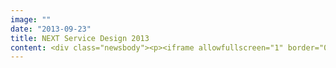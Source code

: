 ```yaml
---
image: ""
date: "2013-09-23"
title: NEXT Service Design 2013
content: <div class="newsbody"><p><iframe allowfullscreen="1" border="0" frameborder="0" height="387" mozallowfullscreen="1" scrolling="no" src="http&#58;//video.nextconf.eu/v.ihtml?source=share&amp;photo%5fid=8702846" webkitallowfullscreen="1" width="688"></iframe></p><p>“Jedes Produkt ist ein Service”, erklärte Nils Wollny, Strategiegeschäftsführer von SinnerSchrader, in der vergangenen Woche auf der Konferenz <a href="http&#58;//nextberlin.eu/">NEXT Service Design</a> in Berlin. Service Design, verstanden als Prozess der Entwicklung und Gestaltung von Dienstleistungen, wird das klassische Produktdesign massiv beeinflussen. Dieser Langzeittrend weg vom Produkt und hin zum Service mache Service Design zum strategischen Imperativ für Unternehmen.</p><p>Als Markenstratege sieht Nils Wollny drei Konsequenzen dieser Entwicklung&#58; Statt der traditionellen Positionierung einer Marke stehe ihre Rolle im Leben der Menschen im Zentrum der Markenentwicklung. An die Stelle isolierter Lösungen träten ganzheitliche Systeme. Und im Entwicklungsprozess werde Powerpoint durch Prototypen abgelöst. All dies sei nicht zuletzt eine Auswirkung der digitalen Revolution. Der Innovationsprozess hat sich dadurch dramatisch verändert&#58; Aus Produktinnovation wird Serviceinnovation.</p><p><img alt="9770957882_ce2e965c83_z" class="size-full wp-image-3254" height="428" src="http&#58;//www.sinnerschrader.com/wp-content/uploads/2013/09/9770957882_ce2e965c83_z.jpg" width="640"/><br/>Dean Crutchfield, Markenberater</p><p>Die Folgen für Unternehmen sind nach Ansicht des US-amerikanischen Markenberaters <a href="http&#58;//nextberlin.eu/person/dean-crutchfield/">Dean Crutchfield</a> nicht weniger dramatisch. Firmen müssten ihre Denkweise komplett umstellen, um sich auf diesen Paradigmenwechsel einzustellen. In seiner <a href="http&#58;//nextberlin.eu/2013/09/the-business-of-service-innovations-3/">Keynote zur Eröffnung der NEXT Service Design</a> zitierte er einen namentlich nicht genannten CEO mit dem schon klassischen Satz&#58; “There are three ways to lose money&#58; gambling, divorce and innovation.” Die Innovationsangst der Entscheider liege darin begründet, dass heute jeder Teil ihres Geschäfts Veränderungen unterworfen sei. Das gelte für die Strategie genauso wie für Systeme und Personal.</p><p>Besonders hoch ist der Leidensdruck in der Finanzbranche, deren Produkte durch das Internet komplett vergleichbar und damit austauschbar geworden sind. Services mit Nutzwert gewinnen hier stark an Bedeutung als Differenzierungsfaktor. Brian Gillespie und Lee Moreau von der US-Agentur Continuum haben im Auftrag der spanischen Großbank BBVA einen Weg gesucht, verloren gegangenes Kundenvertrauen durch individuell anpassbare Interaktionskanäle zurückzugewinnen. Dabei haben Moreau und Gillespie für die BBVA durch die Analyse von Kundendaten Personae entwickelt, die durch ihr differenziertes Verhalten zu den einzelnen Angeboten der Bank entscheidende Aufschlüsse lieferten. Auf dieser Grundlage entwickelten sie sehr <a href="http&#58;//nextberlin.eu/2013/09/designing-the-bank-of-the-future/">individuelle Banking-Möglichkeiten</a> für jeden Kunden und liefern damit einen Ausblick in das Banking der nahen Zukunft.</p><p>Einen völlig anderen Ansatz wählte der finnische Finanzdienstleister OP-Pohjola bei der Entwicklung der <a href="http&#58;//nextberlin.eu/2013/09/kristian-luoma-designing-the-mobile-wallet/">digitalen Geldbörse Pivo</a>. Die Projektverantwortlichen entschieden sich für eine offene Plattform, die auch Wettbewerbern offen steht, und eine vom Stammgeschäft getrennte Marke. Bei der Entwicklung kombinierten sie Methoden des Service Design mit den Prinzipien eines Lean Start-ups. Das Ergebnis ist eine einfache, leicht zu navigierende App, die den Konsumenten bei der Kontrolle seines Ausgabenverhaltens unterstützt.</p><p><a href="http&#58;//www.sinnerschrader.com/wp-content/uploads/2013/09/9772779006_e88b9e63f6_z.jpg"><img alt="9772779006_e88b9e63f6_z" class="alignnone size-large wp-image-3259" height="338" src="http&#58;//www.sinnerschrader.com/wp-content/uploads/2013/09/9772779006_e88b9e63f6_z.jpg" width="640"/></a></p><p>Anders als Finanzdienstleistungen haben Produkte und Services im Bereich Mobilität und Reise stets eine starke physische Komponente. Service Design hat hier vor allem mit dem Zusammenspiel von digitalen Interfaces und analoger Hardware zu tun. <a href="http&#58;//nextberlin.eu/2013/09/making-the-bmw-wall-box-beautiful/">Die Berliner Agentur IXDS hat zusammen mit BMW die neue häusliche Ladestation</a> für die Elektroautos des bayerischen Autokonzerns von Grund auf neu entwickelt. Die Ladestation kommt im vierten Quartal auf den Markt.</p><p>Der Fokus bei der Entwicklung lag auf dem Nutzererlebnis des gesamten Ladevorgangs, der bei Elektroautos sehr viel häufiger vorkommt als bei herkömmlichen Fahrzeugen und zugleich noch sehr viel weniger ausgereift ist. Da er außerdem auch länger dauert als ein Tankvorgang, stattete BMW die Box mit Lichtsignalen aus, um maximale Transparenz über den jeweiligen Ladezustand zu schaffen.</p><p>Das französische Start-up BlaBlaCar macht sich die Tatsache zunutze, dass allein in Frankreich jedes Jahr eine Milliarde leere Pkw-Sitze zwischen den Städten unterwegs sind. <a href="http&#58;//nextberlin.eu/2013/09/blablacar-designing-for-trust-between-strangers/">BlaBlaCar überträgt das Prinzip der Mitfahrzentrale ins digitale Zeitalter</a>. Die größte Herausforderung dabei war, über die Web-Plattform das nötige Vertrauen zwischen Fahrern und Mitfahrern aufzubauen, die sich im Normalfall nicht kennen. Um dies zu schaffen, sorgte BlaBlaCar neben Nutzerprofilen und Bewertungen auch für finanzielles Commitment und Moderation. Für 2013 erwartet BlaBlaCar zehn Millionen Passagiere.</p><p><img alt="9772779564_7edc660e15_z" class="alignnone size-full wp-image-3258" height="358" src="http&#58;//www.sinnerschrader.com/wp-content/uploads/2013/09/9772779564_7edc660e15_z.jpg" width="640"/></p><p>Zu welcher Odyssee ein Service-Design-Projekt führen kann,<a href="http&#58;//nextberlin.eu/2013/09/pia-betton-iterating-your-way-to-better-railways/"> zeigte Pia Betton (Edenspiekermann) anhand eines Projekts für ProRail</a>, den Betreiber der niederländischen Bahninfrastruktur. Aus einem Auftrag für Plakate wurde schließlich ein innovativer Zugstandsanzeiger, der auf den stark überfüllten Bahnsteigen im Bahnhof Utrecht für Orientierung und die Sicherheit der Passagiere sorgt. Dem Projekt gingen zwischenzeitlich Auftraggeber und Business Case verloren, doch die Agentur ließ nicht locker. Inzwischen ist der Test eines Prototyps abgeschlossen und der Rollout auf dem Weg.</p><p>Auch bei der Entwicklung mobiler Apps kann die Methodik des Service Design eine wichtige Rolle spielen. Die schwedische Agentur Veryday baute mittels Prototyping und mit einem <a href="http&#58;//nextberlin.eu/2013/09/stefan-moritz-prototyping-your-way-to-the-best-spotify-app-ever/">unnachgiebigen Fokus auf den Nutzer eine herausragende Spotify-App für Windows Phone</a>. Die Telekom ging mit Methoden des Service Design der Frage nach, was Anwesenheit auf Mobiltelefonen bedeutet. Das überraschende Ergebnis&#58; <a href="http&#58;//nextberlin.eu/2013/09/is-there-a-business-model-for-deutsche-telekom-in-me-time/">Nutzer wollen neben kontextabhängig gefilterter Kommunikation auch “me time”, kommunikationsfreie Zeit</a>. Obwohl dies auf den ersten Blick das Geschäftsmodell eines Telekommunikationskonzerns konterkariert, entstand aus dieser Erkenntnis eine Android-App.</p><p><img alt="104267-2bb5b6cf-8442-49cf-b81e-1ae5e9c81c40-alexander_2520baumgardt_2520_calfornia_2520college_2520of_2520art__2520next_2520sd12-large-1374144968" class="wp-image-3255" height="427" src="http&#58;//www.sinnerschrader.com/wp-content/uploads/2013/09/104267-2bb5b6cf-8442-49cf-b81e-1ae5e9c81c40-alexander_2520baumgardt_2520_calfornia_2520college_2520of_2520art__2520next_2520sd12-large-1374144968.jpg" width="640"/><br/>Alexander Baumgardt</p><p>Service Design bremst nicht etwa das Entwicklungstempo, es kann im Gegenteil die Produktentwicklung beschleunigen und zugleich besser auf Konsumentenbedürfnisse reagieren. Der Mischkonzern GE setzt Methoden des Service Design ein, um interdisziplinär und über Abteilungsgrenzen hinweg die Entwicklungsprozesse zu skalieren. Alexander Baumgardt gab mit seiner Präsentation Einblicke in ein noch laufendes Projekt&#58; “Wie das Ergebnis am Ende aussieht, kann ich zu diesem Zeitpunkt noch nicht sagen”, betonte er. Dennoch vermittelte der Professor an der California School of the Arts sehr anschaulich, wie ein derartiges Projekt selbst in einem großen Konzern wie GE schrittweise umgesetzt wird. Sein Fazit&#58; Service Design kann auch innerhalb eines Konzerns die Arbeit massiv erleichtern.</p><p><img alt="9764537862_f6ba6f5764_z" class="alignnone size-full wp-image-3257" height="427" src="http&#58;//www.sinnerschrader.com/wp-content/uploads/2013/09/9764537862_f6ba6f5764_z.jpg" width="640"/></p><p><a class="news-backlink" href="/de/"><svg class="svg-ico svg-ico--arrow-left"><use xlink&#58;href="#arrow-down"></use></svg>Zurück zur Presse Übersicht</a></p></div>
---
```

